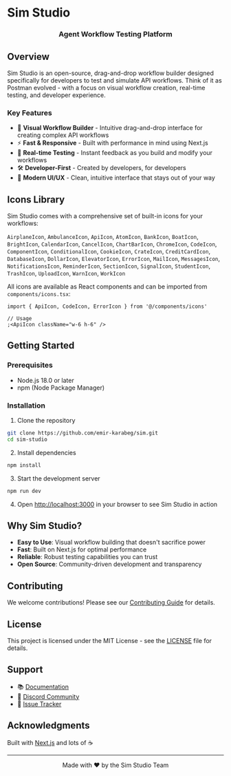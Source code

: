# Sim Studio

<p align="center">
  <!-- You can add your logo here -->
  <h3 align="center">Agent Workflow Testing Platform</h3>
</p>

## Overview

Sim Studio is an open-source, drag-and-drop workflow builder designed specifically for developers to test and simulate API workflows. Think of it as Postman evolved - with a focus on visual workflow creation, real-time testing, and developer experience.

### Key Features

- 🎨 **Visual Workflow Builder** - Intuitive drag-and-drop interface for creating complex API workflows
- ⚡ **Fast & Responsive** - Built with performance in mind using Next.js
- 🔄 **Real-time Testing** - Instant feedback as you build and modify your workflows
- 🛠️ **Developer-First** - Created by developers, for developers
- 📱 **Modern UI/UX** - Clean, intuitive interface that stays out of your way

## Icons Library

Sim Studio comes with a comprehensive set of built-in icons for your workflows:

`AirplaneIcon`, `AmbulanceIcon`, `ApiIcon`, `AtomIcon`, `BankIcon`, `BoatIcon`, `BrightIcon`, `CalendarIcon`, `CancelIcon`, `ChartBarIcon`, `ChromeIcon`, `CodeIcon`, `ComponentIcon`, `ConditionalIcon`, `CookieIcon`, `CrateIcon`, `CreditCardIcon`, `DatabaseIcon`, `DollarIcon`, `ElevatorIcon`, `ErrorIcon`, `MailIcon`, `MessagesIcon`, `NotificationsIcon`, `ReminderIcon`, `SectionIcon`, `SignalIcon`, `StudentIcon`, `TrashIcon`, `UploadIcon`, `WarnIcon`, `WorkIcon`

All icons are available as React components and can be imported from `components/icons.tsx`:

```tsx
import { ApiIcon, CodeIcon, ErrorIcon } from '@/components/icons'

// Usage
;<ApiIcon className="w-6 h-6" />
```

## Getting Started

### Prerequisites

- Node.js 18.0 or later
- npm (Node Package Manager)

### Installation

1. Clone the repository

```bash
git clone https://github.com/emir-karabeg/sim.git
cd sim-studio
```

2. Install dependencies

```bash
npm install
```

3. Start the development server

```bash
npm run dev
```

4. Open [http://localhost:3000](http://localhost:3000) in your browser to see Sim Studio in action

## Why Sim Studio?

- **Easy to Use**: Visual workflow building that doesn't sacrifice power
- **Fast**: Built on Next.js for optimal performance
- **Reliable**: Robust testing capabilities you can trust
- **Open Source**: Community-driven development and transparency

## Contributing

We welcome contributions! Please see our [Contributing Guide](CONTRIBUTING.md) for details.

## License

This project is licensed under the MIT License - see the [LICENSE](LICENSE) file for details.

## Support

- 📚 [Documentation](docs/README.md)
- 💬 [Discord Community](your-discord-link)
- 🐛 [Issue Tracker](issues)

## Acknowledgments

Built with [Next.js](https://nextjs.org/) and lots of ☕

---

<p align="center">Made with ❤️ by the Sim Studio Team</p>
